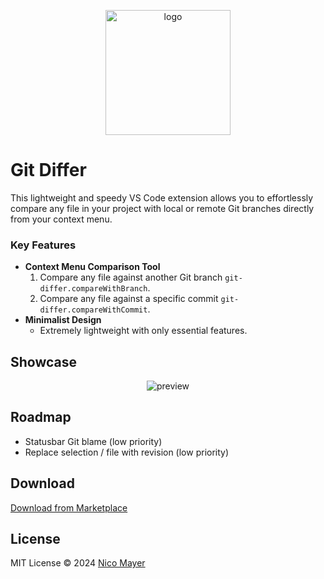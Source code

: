 <p align="center">
<img src="https://raw.githubusercontent.com/Nico-Mayer/git-differ/main/public/logo.png" alt="logo" heigh="200" width="200" />
<a href="https://marketplace.visualstudio.com/items?itemName=nico-mayer.git-differ">
</a>
</p>

# Git Differ

This lightweight and speedy VS Code extension allows you to effortlessly compare any file in your project with local or remote Git branches directly from your context menu.

### Key Features

- **Context Menu Comparison Tool**
  1. Compare any file against another Git branch `git-differ.compareWithBranch`.
  2. Compare any file against a specific commit `git-differ.compareWithCommit`.
- **Minimalist Design**
  - Extremely lightweight with only essential features.

## Showcase

<p align='center'>
  <img src="https://raw.githubusercontent.com/Nico-Mayer/git-differ/main/public/showcase.gif" alt='preview'>
</p>

## Roadmap

- Statusbar Git blame (low priority)
- Replace selection / file with revision (low priority)

## Download

[Download from Marketplace](https://marketplace.visualstudio.com/items?itemName=nico-mayer.git-differ)

## License

MIT License © 2024 [Nico Mayer](https://github.com/nico-mayer)
